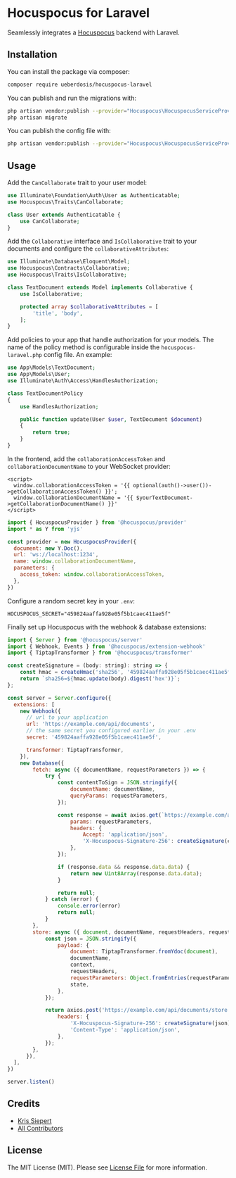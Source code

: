 # Hocuspocus for Laravel
Seamlessly integrates a [Hocuspocus](https://www.hocuspocus.dev) backend with Laravel.

## Installation
You can install the package via composer:

```bash
composer require ueberdosis/hocuspocus-laravel
```

You can publish and run the migrations with:

```bash
php artisan vendor:publish --provider="Hocuspocus\HocuspocusServiceProvider" --tag="hocuspocus-laravel-migrations"
php artisan migrate
```

You can publish the config file with:

```bash
php artisan vendor:publish --provider="Hocuspocus\HocuspocusServiceProvider" --tag="hocuspocus-laravel-config"
```

## Usage

Add the `CanCollaborate` trait to your user model:

```php
use Illuminate\Foundation\Auth\User as Authenticatable;
use Hocuspocus\Traits\CanCollaborate;

class User extends Authenticatable {
    use CanCollaborate;
}
```

Add the `Collaborative` interface and `IsCollaborative` trait to your documents and configure the `collaborativeAttributes`:

```php
use Illuminate\Database\Eloquent\Model;
use Hocuspocus\Contracts\Collaborative;
use Hocuspocus\Traits\IsCollaborative;

class TextDocument extends Model implements Collaborative {
    use IsCollaborative;

    protected array $collaborativeAttributes = [
        'title', 'body',
    ];
}
```

Add policies to your app that handle authorization for your models. The name of the policy method is configurable inside the `hocuspocus-laravel.php` config file. An example:

```php
use App\Models\TextDocument;
use App\Models\User;
use Illuminate\Auth\Access\HandlesAuthorization;

class TextDocumentPolicy
{
    use HandlesAuthorization;

    public function update(User $user, TextDocument $document)
    {
        return true;
    }
}
```

In the frontend, add the `collaborationAccessToken` and `collaborationDocumentName` to your WebSocket provider:

```blade
<script>
  window.collaborationAccessToken = '{{ optional(auth()->user())->getCollaborationAccessToken() }}';
  window.collaborationDocumentName = '{{ $yourTextDocument->getCollaborationDocumentName() }}'
</script>
```

```js
import { HocuspocusProvider } from '@hocuspocus/provider'
import * as Y from 'yjs'

const provider = new HocuspocusProvider({
  document: new Y.Doc(),
  url: 'ws://localhost:1234',
  name: window.collaborationDocumentName,
  parameters: {
    access_token: window.collaborationAccessToken,
  },
})
```

Configure a random secret key in your `.env`:

```dotenv
HOCUSPOCUS_SECRET="459824aaffa928e05f5b1caec411ae5f"
```

Finally set up Hocuspocus with the webhook & database extensions:

```js
import { Server } from '@hocuspocus/server'
import { Webhook, Events } from '@hocuspocus/extension-webhook'
import { TiptapTransformer } from '@hocuspocus/transformer'

const createSignature = (body: string): string => {
    const hmac = createHmac('sha256', '459824aaffa928e05f5b1caec411ae5f'); // secret from .env
    return `sha256=${hmac.update(body).digest('hex')}`;
};

const server = Server.configure({
  extensions: [
    new Webhook({
      // url to your application
      url: 'https://example.com/api/documents',
      // the same secret you configured earlier in your .env
      secret: '459824aaffa928e05f5b1caec411ae5f',

      transformer: TiptapTransformer,
    }),
    new Database({
        fetch: async ({ documentName, requestParameters }) => {
            try {
                const contentToSign = JSON.stringify({
                    documentName: documentName,
                    queryParams: requestParameters,
                });

                const response = await axios.get(`https://example.com/api/documents/get/${encodeURIComponent(documentName)}`, {
                    params: requestParameters,
                    headers: {
                        Accept: 'application/json',
                        'X-Hocuspocus-Signature-256': createSignature(contentToSign),
                    },
                });

                if (response.data && response.data.data) {
                    return new Uint8Array(response.data.data);
                }

                return null;
            } catch (error) {
                console.error(error)
                return null;
            }
        },
        store: async ({ document, documentName, requestHeaders, requestParameters, context, state }) => {
            const json = JSON.stringify({
                payload: {
                    document: TiptapTransformer.fromYdoc(document),
                    documentName,
                    context,
                    requestHeaders,
                    requestParameters: Object.fromEntries(requestParameters.entries()),
                    state,
                },
            });

            return axios.post('https://example.com/api/documents/store', json, {
                headers: {
                    'X-Hocuspocus-Signature-256': createSignature(json),
                    'Content-Type': 'application/json',
                },
            });
        },
      }),
  ],
})

server.listen()
```

## Credits
- [Kris Siepert](https://github.com/kriskbx)
- [All Contributors](../../contributors)

## License
The MIT License (MIT). Please see [License File](LICENSE.md) for more information.
